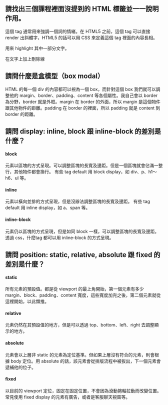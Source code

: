 ## 請找出三個課程裡面沒提到的 HTML 標籤並一一說明作用。

<i></i> 這個 tag 通常用來強調一個詞的情緒。在 HTML5 之前，這個 tag 可以直接 render 出斜體字，HTML5 的話可以用 CSS 來定義這個 tag 裡面的內容長相。

<mark></mark> 用來 highlight 其中一部分文字。

<strike> </strike> 在文字上加上刪除線


## 請問什麼是盒模型（box modal）

HTML 的每一個 div 的內容都可以視為一個 box，而針對這個 box 我們就可以調整他的 margin、border、padding、content 等各個屬性。我自己會以 border 為分野，border 就是外框。margin 在 border 的外面，所以 margin 是這個物件跟其他物件的距離。padding 在 border 的裡面，所以 padding 就是 content 到 border 的距離。


## 請問 display: inline, block 跟 inline-block 的差別是什麼？

#### block
元素以區塊的方式呈現。可以調整區塊的長寬及邊距。但是一個區塊就會佔滿一整行，其他物件都會換行。
有些 tag default 用 block display，如 div、p、h1～h6、ul 等。

#### inline
元素以橫向並排的方式呈現，但是沒辦法調整區塊的長寬及邊距。
有些 tag default 用 inline display，如 a、span 等。

#### inline-block
元素仍以區塊的方式呈現，但是如同 block 一樣，可以調整區塊的長寬及邊距。
透過 css，什麼tag 都可以用 inline-block 的方式呈現。


## 請問 position: static, relative, absolute 跟 fixed 的差別是什麼？

#### static
所有元素的預設值。都是從 viewport 的最上角開始，第一個元素有多少 margin、block、padding、content 寬度，這些寬度加完之後，第二個元素就從這裡開始，以此類推。

#### relative
元素仍然在其預設值的地方，但是可以透過 top、bottom、left、right 去調整顯示的地方。

#### absolute
元素會以上層非 static 的元素為定位基準。但如果上層沒有符合的元素，則會根據 body 定位。用 absolute 的話，該元素會從排版流程中被拔出，下一個元素會遞補他的位子。

#### fixed
以目前的 viewport 定位，固定在固定位置，不會因為滾動捲軸拉動而改變位置。常見使用 fixed display 的元素有廣告，或者是客服聊天視窗等。
